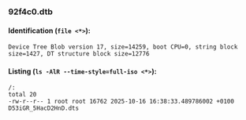 ### 92f4c0.dtb
#### Identification (`file <*>`):
```
Device Tree Blob version 17, size=14259, boot CPU=0, string block size=1427, DT structure block size=12776
```
#### Listing (`ls -AlR --time-style=full-iso <*>`):
```
/:
total 20
-rw-r--r-- 1 root root 16762 2025-10-16 16:38:33.489786002 +0100 D53iGR_5HacD2HnD.dts
```

